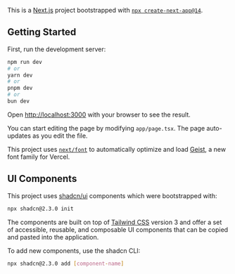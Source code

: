 This is a [Next.js](https://nextjs.org) project bootstrapped with [`npx create-next-app@14`](https://nextjs.org/docs/app/api-reference/cli/create-next-app).

## Getting Started

First, run the development server:

```bash
npm run dev
# or
yarn dev
# or
pnpm dev
# or
bun dev
```

Open [http://localhost:3000](http://localhost:3000) with your browser to see the result.

You can start editing the page by modifying `app/page.tsx`. The page auto-updates as you edit the file.

This project uses [`next/font`](https://nextjs.org/docs/app/building-your-application/optimizing/fonts) to automatically optimize and load [Geist](https://vercel.com/font), a new font family for Vercel.

## UI Components

This project uses [shadcn/ui](https://ui.shadcn.com/) components which were bootstrapped with:

```bash
npx shadcn@2.3.0 init
```

The components are built on top of [Tailwind CSS](https://tailwindcss.com/) version 3 and offer a set of accessible, reusable, and composable UI components that can be copied and pasted into the application.

To add new components, use the shadcn CLI:

```bash
npx shadcn@2.3.0 add [component-name]
```

